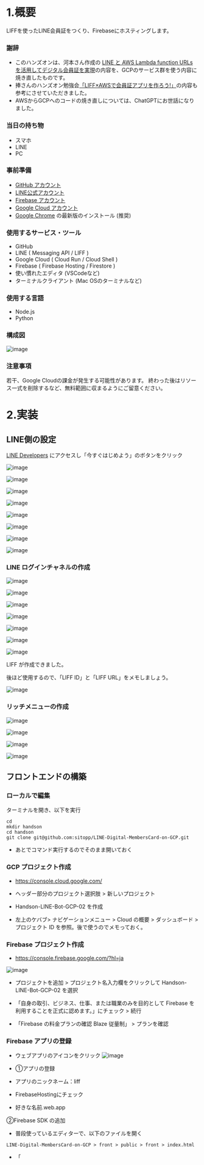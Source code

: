 # 1.概要

LIFFを使ったLINE会員証をつくり、Firebaseにホスティングします。


### 謝辞

- このハンズオンは、河本さん作成の [LINE と AWS Lambda function URLs を活用してデジタル会員証を実現](https://aws.amazon.com/jp/builders-flash/202208/line-digital-membership-card/?awsf.filter-name=*all)の内容を、GCPのサービス群を使う内容に焼き直したものです。
- 捧さんのハンズオン勉強会[「LIFF×AWSで会員証アプリを作ろう!」](https://zenn.dev/arahabica/books/d4373bd4401d6c/viewer/83e531)の内容も参考にさせていただきました。
- AWSからGCPへのコードの焼き直しについては、ChatGPTにお世話になりました。

### 当日の持ち物

- スマホ
- LINE
- PC

### 事前準備
- [GitHub アカウント](https://github.com/)
- [LINE公式アカウント](https://developers.line.me/console/)
- [Firebase アカウント](https://firebase.google.com/?hl=ja) 
- [Google Cloud アカウント](https://cloud.google.com/free) 
- [Google Chrome](https://www.google.com/intl/ja/chrome/gsem/download/) の最新版のインストール (推奨) 

### 使用するサービス・ツール
- GitHub
- LINE ( Messaging API / LIFF )
- Google Cloud ( Cloud Run / Cloud Shell )
- Firebase ( Firebase Hosting  / Firestore )
- 使い慣れたエディタ (VSCodeなど)
- ターミナルクライアント (Mac OSのターミナルなど)

### 使用する言語
- Node.js
- Python

### 構成図

![image](https://user-images.githubusercontent.com/1670181/219129474-fcb80ca0-666f-4d4c-9ba5-9d26da2c1374.png)


### 注意事項
若干、Google Cloudの課金が発生する可能性があります。
終わった後はリソース一式を削除するなど、無料範囲に収まるようにご留意ください。


# 2.実装 

## LINE側の設定

[LINE Developers](https://developers.line.me/ja/services/messaging-api/) にアクセスし「今すぐはじめよう」のボタンをクリック

![image](https://user-images.githubusercontent.com/1670181/219110053-d1af5ce9-e85e-4b5c-9765-2625a3a6bccc.png)

![image](https://user-images.githubusercontent.com/1670181/219110127-2f847adc-8528-4e48-b0f2-27a247aa5593.png)

![image](https://user-images.githubusercontent.com/1670181/219110261-5538a061-af74-46f3-8db9-7b1efa550f63.png)

![image](https://user-images.githubusercontent.com/1670181/219110341-8f3eca35-114f-4a8d-8893-6ac7e5f5b764.png)

![image](https://user-images.githubusercontent.com/1670181/219110380-02344710-e761-4c5b-bed2-30d3e8e9aa3c.png)



![image](https://user-images.githubusercontent.com/1670181/219110416-75462d1d-4345-4360-9276-9656f0b9dc8e.png)

![image](https://user-images.githubusercontent.com/1670181/219110443-21b0e7ea-3332-453d-a823-c44ff83aed93.png)



![image](https://user-images.githubusercontent.com/1670181/219110479-c435a891-6560-4126-a9f9-2d95f46c734b.png)

### LINE ログインチャネルの作成

![image](https://user-images.githubusercontent.com/1670181/219110764-8d3680a1-20b7-41a0-bb0e-b85d68f95d5b.png)

![image](https://user-images.githubusercontent.com/1670181/219111018-cbc3db27-d1d6-4daf-8c84-975b086eecfa.png)

![image](https://user-images.githubusercontent.com/1670181/219111080-cd44d57b-f651-47dc-aab5-d3405ea93b08.png)

![image](https://user-images.githubusercontent.com/1670181/219111115-65fc2f5b-84fc-48d5-84e2-bd6a84bdc706.png)

![image](https://user-images.githubusercontent.com/1670181/219111151-63629bbe-2cb0-4975-a99b-204f592a2b58.png)

![image](https://user-images.githubusercontent.com/1670181/219111183-e6d0fe18-532c-4b9d-8b7f-b028e1c5c8f9.png)

![image](https://user-images.githubusercontent.com/1670181/219111227-08a959a3-3125-4bb8-9572-c19a94e10fba.png)

LIFF が作成できました。

後ほど使用するので、「LIFF ID」と「LIFF URL」をメモしましょう。

![image](https://user-images.githubusercontent.com/1670181/219111359-ddf585ae-43c6-4ced-9385-c222bc29764a.png)


### リッチメニューの作成

![image](https://user-images.githubusercontent.com/1670181/219112021-a837cb2a-83ac-4bd3-a4bf-6d49dbfd5ea8.png)

![image](https://user-images.githubusercontent.com/1670181/219112067-b4b94407-8716-48e5-9a21-37807641fba7.png)

![image](https://user-images.githubusercontent.com/1670181/219112113-59345e81-8cec-4424-8732-a52509f7ef69.png)

![image](https://user-images.githubusercontent.com/1670181/219112345-e16c80ee-76a3-45d0-933b-e73b0b887006.png)


## フロントエンドの構築

### ローカルで編集

ターミナルを開き、以下を実行

```
cd 
mkdir handson
cd handson
git clone git@github.com:sitopp/LINE-Digital-MembersCard-on-GCP.git 
```

- あとでコマンド実行するのでそのまま開いておく

### GCP プロジェクト作成

- https://console.cloud.google.com/ 

- ヘッダー部分のプロジェクト選択肢 > 新しいプロジェクト 

- Handson-LINE-Bot-GCP-02 を作成

- 左上のケバブ> ナビゲーションメニュー > Cloud の概要 > ダッシュボード > プロジェクト ID を参照。後で使うのでメモっておく。


### Firebase プロジェクト作成

- https://console.firebase.google.com/?hl=ja

![image](https://user-images.githubusercontent.com/1670181/219113905-7b105ee5-4105-4beb-a3bd-0a4d3cace97b.png)

- プロジェクトを追加 > プロジェクト名入力欄をクリックして Handson-LINE-Bot-GCP-02 を選択

- 「自身の取引、ビジネス、仕事、または職業のみを目的として Firebase を利用することを正式に認めます。」にチェック > 続行

- 「Firebase の料金プランの確認 Blaze 従量制」 > プランを確認

### Firebase アプリの登録

- ウェブアプリのアイコンをクリック
![image](https://user-images.githubusercontent.com/1670181/219115227-9b10f12a-e0ec-4187-8507-25cac5236bce.png)

- ①アプリの登録

- アプリのニックネーム：liff
- FirebaseHostingにチェック
- 好きな名前.web.app

②Firebase SDK の追加


- 普段使っているエディターで、以下のファイルを開く
```
LINE-Digital-MembersCard-on-GCP > front > public > front > index.html
```

- 「<script> タグを使用する」を選択すると<script>タグが表示される
- index.htmlの<body>タグの最後に貼り付ける。 サンプルコードの場合、L.82〜L.100に上書きコピペ。

![image](https://user-images.githubusercontent.com/1670181/219083123-682b8bba-19bf-48f3-acc7-fbe55eabda7b.png)

※もしコピーし忘れた場合は、後で、SDKの設定 >. CDN でも閲覧できる。
    
<1---firebase.json　を編集し、Siteの行を追加する。--->

- ③ Firebase CLI のインストール

- ターミナルに戻る。

```
cd LINE-Digital-MembersCard-on-GCP/front
npm install
npm install firebase
npm install -g firebase-tools
npm install firebase-admin
```
    
- ④Firebase Hosting へのデプロイ

```
firebase login:ci --no-localhost
```
URLが表示されるので、コピーしてブラウザで開く。質問が表示されるので答えていく。
- Yes, I just ran this command
- Yes, This is my session ID
- 表示されたトークンをコピー。
- ターミナルに戻り、トークンを貼り付けてエンター
    
```
firebase init
```

- 上下カーソルで 「Hosting: Configure files for Firebase Hosting and (optionally) set up GitHub Action deploys」　をアクティブにし、スペースを押下すると選択状態になるので、エンター
- Please select an option: 上下カーソルで「Use an existing project」を選んでエンター
- Select a default Firebase project for this directory ：今作ったFirebaseプロジェクトを指定してエンター    
- What do you want to use as your public directory? public から始まる質問は全てデフォルト値を使うので、空エンター

```
firebase.jsonに「Site」行をコピーする
![image](https://user-images.githubusercontent.com/1670181/219119562-8dc1ce0e-ac81-4d84-8ac3-a3bac9b24283.png)

- firebase deploy
- もしエラーが出たら、npm install
```

デプロイが成功すると、 Hosting URLが表示されるので、ブラウザに貼り付けて実行する

例）https://handson-line-bot-gcp-02-718.web.app/
以下のメッセージが表示される。
![image](https://user-images.githubusercontent.com/1670181/219082212-0a64ec6c-40c2-42d7-9f0f-2871767795d2.png)

URLの末尾に/front/をつけて実行する。
https://handson-line-bot-gcp-02-718.web.app/front/
LINE 400 Bad Requestが表示されるが、今の所はこれでOK。



### LINE Developers で LIFF のエンドポイントを編集

LINE 側セットアップで行った、LINE ログインチャネルの LIFF に戻り、LIFF の「エンドポイント URL」にFirebaseへのHosting URL+/front/のURLを入力し、更新します。
    
![image](https://user-images.githubusercontent.com/1670181/219120341-26d55fe3-564e-451a-aa97-84f7906224f9.png)

![image](https://user-images.githubusercontent.com/1670181/219120395-c4fc27d8-8025-4ba5-aebb-ee29005bdd4e.png)

### Firestoreの作成

Firebaseコンソール https://console.firebase.google.com/
    -  Handson-LINE-Bot-GCP-02 を選択
    - 左ペインの「構築」>「Firestore Database」を選択
    - 「+コレクションを開始」
    - コレクションID：「MembersCardUserInfo」
    - ドキュメントID：自動ID
    - フィールドは入力せずに、保存
    
### Firebase Admin SDKのクレデンシャルを取得

- Firebase コンソール画面左上の「プロジェクトの概要」の右横の歯車アイコンをクリックし、「プロジェクトの設定」を選択
    - 全般 / Cloud Messaging...の並びにある、「サービスアカウント」を選択
    - そして下の方にある新しい秘密鍵を生成のボタンをクリックし、jsonファイルをダウンロードします。
    
    ![image](https://user-images.githubusercontent.com/1670181/219122453-b98b6124-59c1-4ec7-81cc-4f77d817be7c.png)
    
    
    参考）https://rayt-log.com/%E3%80%90firebase%E3%80%91python%E3%81%A7cloud-firestore%E3%81%AB%E5%80%A4%E3%82%92%E8%BF%BD%E5%8A%A0%E3%83%BB%E5%8F%96%E5%BE%97%E3%81%99%E3%82%8B%E6%96%B9%E6%B3%95%EF%BC%81/ の 「Firebase Admin SDKを取得する」


## バックエンドの構築

### CloudRun の有効化

GCP のWebコンソールで開き、有効化

### Python コードの書き換え

ローカルでエディタを使う。
先ほどGit Cloneしたファイルを開いて編集する。
    
- backend/content/key.json 
    上で取得した「Firebase Admin SDKのクレデンシャル」をエディタで開き、Ctrl+Aで全文コピーして、backend/content/key.json に上書きペースト

- backend/main.py 
    20〜21行目を、LINEの情報で上書き

```
LIFF_CHANNEL_ID = 'xxxxxxxxxx' ← LIFF チャネルIDで書き換え
CHANNEL_ACCESS_TOKEN = 'xxxxxxxxxx' ← Messaging APIのチャネルアクセストークンで書き換え
```

    

    ローカルでコンソールを使う。


```
gcloud run deploy
Source code location (/home/sito989/backend): 空エンター
Service name (backend): 空エンター
Please enter numeric choice or text value (must exactly match list item):  3
（[3] asia-northeast1）
Allow unauthenticated invocations to [backend] (y/N)? Y ここだけデフォと違う★
```

    
    gcloud をインストールしてない方は「gcloud run deploy」の段階でエラーが出るので、[こちら](https://cloud.google.com/sdk/docs/install?hl=ja)を参照して、gcloudコマンドラインツールをインストールし、再度実行。    
    
    
- URLが発行されたらブラウザで実行してみる
- 例) https://backend-t6innaw72a-an.a.run.app
- Service Unavailableと表示されるがOK。
    - このURLは後で使うのでメモっておく。

- GCPのCloud Runのダッシュボードを開き、一覧の中に作成したアプリが表示されていることを確認
https://console.cloud.google.com/run?hl=ja


## フロントエンドのコード書き換え、デプロイ

- エディターでファイルを開いて編集する。

  -  Firebase/public/front/members_card.js 
    
    ```    
    const FUNCTION_URL = "https://xxxxxxxxxxxxxxxx"; ← cloud runのアプリのHosting URL 
    const liffId = "xxxxxxxxx-xxxxxxxxx"; ← LINEログインのLIFF ID
    ```

    - ターミナルで、フロントのNode.jsコードをFirebaseにデプロイしなおす。

    ```
    cd ~/handson/LINE-Digital-MembersCard-on-GCP/front
    firebase deploy
    ```

## LINEアプリで実行

画面が表示されたらOK!




